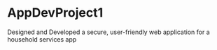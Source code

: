 # AppDevProject1
Designed and Developed a secure, user-friendly web application for a household services app
